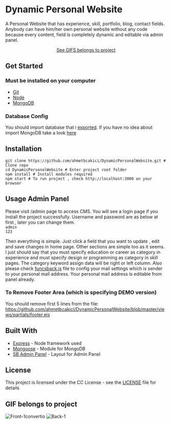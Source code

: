 # Dynamic Personal Website

A Personal Website that has experience, skill, portfolio, blog, contact fields. Anybody can have him/her own personal website without any code because every content, field is completely dynamic and editable via admin panel.
<div align="center">
<a href="#gif-belongs-to-project">See GIFS belongs to project</a>
</div>

## Get Started

### Must be installed on your computer
* [Git](https://git-scm.com/downloads)
* [Node](https://nodejs.org)
* [MongoDB](https://www.mongodb.com/download-center)

### Database Config
You should import database that i [exported](https://github.com/ahmetbcakici/DynamicPersonalWebsite/tree/master/Database_Exported). If you have no idea about import MongoDB take a look [here](https://stackoverflow.com/questions/11255630/how-to-export-all-collections-in-mongodb)

## Installation
```
git clone https://github.com/ahmetbcakici/DynamicPersonalWebsite.git # Clone repo
cd DynamicPersonalWebsite # Enter project root folder
npm install # Install modules required
npm start # To run project , check http://localhost:3000 on your browser
```

## Usage Admin Panel
Please visit /admin page to access CMS. You will see a login page if you install the project successfully. Username and password are as below at first , later you can change them.\
`admin`\
`123`

Then everything is simple. Just click a field that you want to update  , edit and save changes in home page. Other sections are simple too as it seems. I just should say that you must specify education or career as category in experience and must specify design or programming as category in skill pages. The category keyword assign data will be right or left column. Also please check [funcsback.js](https://github.com/ahmetbcakici/DynamicPersonalWebsite/blob/master/assets/js/funcsback.js) file to config your mail settings which is sender to your personal mail address. Your personal mail address is editable from panel already.

### To Remove Footer Area (which is specifying DEMO version)
You should remove first 5 lines from the file: https://github.com/ahmetbcakici/DynamicPersonalWebsite/blob/master/views/partials/footer.ejs


## Built With
* [Express](https://github.com/expressjs/express) - Node framework used
* [Mongoose](https://github.com/Automattic/mongoose) - Module for MongoDB
* [SB Admin Panel](https://github.com/BlackrockDigital/startbootstrap-sb-admin) - Layout for Admin Panel

## License
This project is licensed under the CC License - see the [LICENSE](LICENSE) file for details

## GIF belongs to project
![Front-1convertio](https://user-images.githubusercontent.com/36089310/71773622-f7e45380-2f70-11ea-85f1-3a16313ff36d.gif)
![Back-1](https://user-images.githubusercontent.com/36089310/71773627-fd419e00-2f70-11ea-987a-cd3e993f5d4a.gif)

